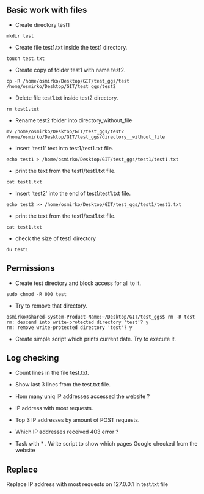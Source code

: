 ##  Basic work with files

- Create directory test1

```console
mkdir test
```

- Create file test1.txt inside the test1 directory.
```console
touch test.txt
```

-   Create copy of folder test1 with name test2.  
```console
cp -R /home/osmirko/Desktop/GIT/test_ggs/test /home/osmirko/Desktop/GIT/test_ggs/test2
```
-    Delete file test1.txt inside test2 directory.
```console
rm test1.txt
```
-    Rename test2 folder into directory_without_file
```console
mv /home/osmirko/Desktop/GIT/test_ggs/test2 /home/osmirko/Desktop/GIT/test_ggs/directory__without_file
```
-    Insert 'test1' text into test1/test1.txt file.
```console
echo test1 > /home/osmirko/Desktop/GIT/test_ggs/test1/test1.txt 
```
-    print the text from the test1/test1.txt file.
```console
cat test1.txt
```
-    Insert 'test2' into the end of test1/test1.txt file.
```console
echo test2 >> /home/osmirko/Desktop/GIT/test_ggs/test1/test1.txt
```
-    print the text from the test1/test1.txt file.
```console
cat test1.txt
```
- check the size of test1 directory
```console
du test1
```
## Permissions

-   Create test directory and block access for all to it.
```console
sudo chmod -R 000 test
```
-   Try to remove that directory.
```console
osmirko@shared-System-Product-Name:~/Desktop/GIT/test_ggs$ rm -R test
rm: descend into write-protected directory 'test'? y
rm: remove write-protected directory 'test'? y
```
-    Create simple script which prints current date. Try to execute it.


## Log checking

-  Count lines in the file test.txt.


- Show last 3 lines from the test.txt file. 


-  Hom many uniq IP addresses accessed the website ? 


-  IP address with most requests.


-  Top 3 IP addresses by amount of POST requests.


-  Which IP addresses received 403 error ? 


- Task with * . Write script to show which pages Google checked from the website 

## Replace

Replace IP address with most requests on 127.0.0.1 in test.txt file 
